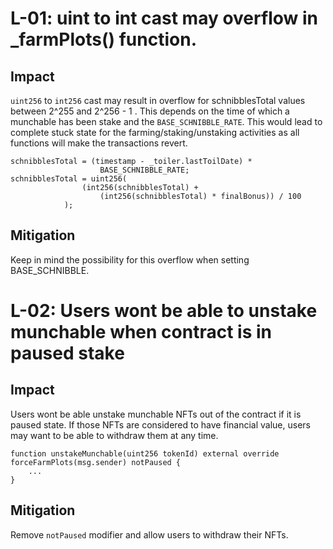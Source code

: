 # L-01: uint to int cast may overflow in _farmPlots() function.

## Impact

`uint256` to `int256` cast may result in overflow for schnibblesTotal values between 2^255 and 2^256 - 1 . This depends on the time of which a munchable has been stake and the `BASE_SCHNIBBLE_RATE`. This would lead to complete stuck state for the farming/staking/unstaking activities as all functions will make the transactions revert.
 
```solidity
schnibblesTotal = (timestamp - _toiler.lastToilDate) *
	                BASE_SCHNIBBLE_RATE;
schnibblesTotal = uint256(
                (int256(schnibblesTotal) +
                    (int256(schnibblesTotal) * finalBonus)) / 100
            );
```

## Mitigation

Keep in mind the possibility for this overflow when setting BASE_SCHNIBBLE.

# L-02: Users wont be able to unstake munchable when contract is in paused stake

## Impact

Users wont be able unstake munchable NFTs out of the contract if it is paused state. If those NFTs are considered to have financial value, users may want to be able to withdraw them at any time.

```solidity
function unstakeMunchable(uint256 tokenId) external override forceFarmPlots(msg.sender) notPaused {
	...
}
```

## Mitigation

Remove `notPaused` modifier and allow users to withdraw their NFTs.
